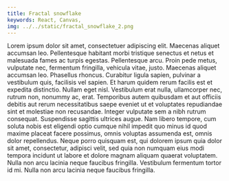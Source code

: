 ```yaml
---
title: Fractal snowflake
keywords: React, Canvas, 
img: ../../static/fractal_snowflake_2.png
---
```


Lorem ipsum dolor sit amet, consectetuer adipiscing elit. Maecenas aliquet accumsan leo. Pellentesque habitant morbi tristique senectus et netus et malesuada fames ac turpis egestas. Pellentesque arcu. Proin pede metus, vulputate nec, fermentum fringilla, vehicula vitae, justo. Maecenas aliquet accumsan leo. Phasellus rhoncus. Curabitur ligula sapien, pulvinar a vestibulum quis, facilisis vel sapien. Et harum quidem rerum facilis est et expedita distinctio. Nullam eget nisl. Vestibulum erat nulla, ullamcorper nec, rutrum non, nonummy ac, erat. Temporibus autem quibusdam et aut officiis debitis aut rerum necessitatibus saepe eveniet ut et voluptates repudiandae sint et molestiae non recusandae. Integer vulputate sem a nibh rutrum consequat. Suspendisse sagittis ultrices augue. Nam libero tempore, cum soluta nobis est eligendi optio cumque nihil impedit quo minus id quod maxime placeat facere possimus, omnis voluptas assumenda est, omnis dolor repellendus. Neque porro quisquam est, qui dolorem ipsum quia dolor sit amet, consectetur, adipisci velit, sed quia non numquam eius modi tempora incidunt ut labore et dolore magnam aliquam quaerat voluptatem. Nulla non arcu lacinia neque faucibus fringilla. Vestibulum fermentum tortor id mi. Nulla non arcu lacinia neque faucibus fringilla.